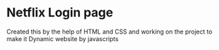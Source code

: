# Netflix Login page 
Created this by the help of HTML and CSS
and working on the project to make it Dynamic website by javascripts
